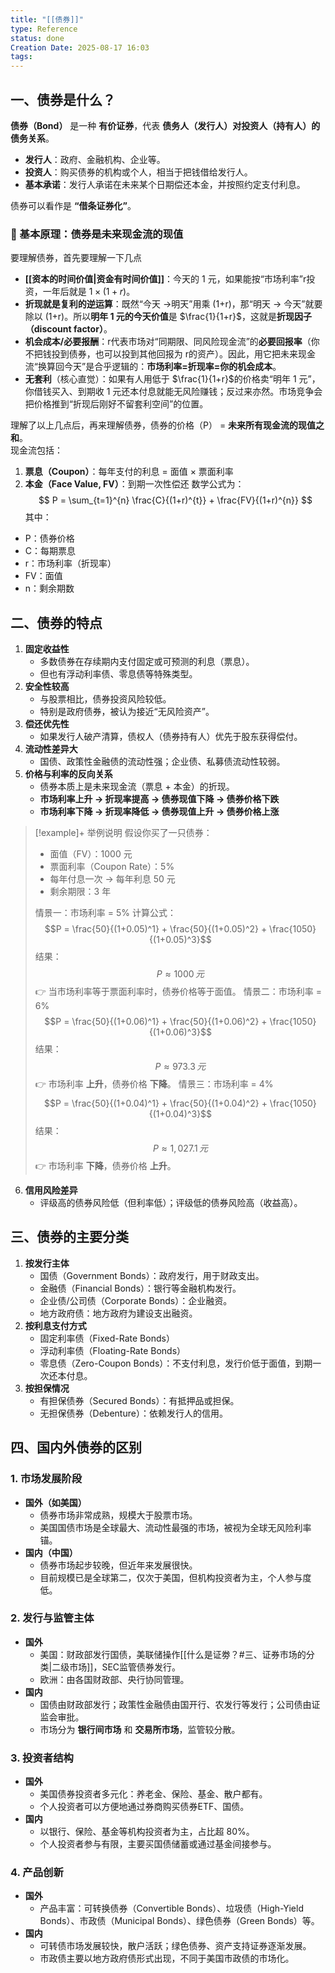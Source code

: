 ```yaml
---
title: "[[债券]]"
type: Reference
status: done
Creation Date: 2025-08-17 16:03
tags: 
---
```

## 一、债券是什么？
**债券（Bond）** 是一种 **有价证券**，代表 **债务人（发行人）对投资人（持有人）的债务关系**。
- **发行人**：政府、金融机构、企业等。
- **投资人**：购买债券的机构或个人，相当于把钱借给发行人。
- **基本承诺**：发行人承诺在未来某个日期偿还本金，并按照约定支付利息。

债券可以看作是 **“借条证券化”**。
### 📌 基本原理：债券是未来现金流的现值
要理解债券，首先要理解一下几点
- **[[资本的时间价值|资金有时间价值]]**：今天的 1 元，如果能按“市场利率”r投资，一年后就是 $1\times(1+r)$。
- **折现就是复利的逆运算**：既然“今天 $\to$明天”用乘 (1+r)，那“明天 $\to$ 今天”就要除以 (1+r)。所以**明年 1 元的今天价值**是 $\frac{1}{1+r}$，这就是**折现因子（discount factor）**。
- **机会成本/必要报酬**：r代表市场对“同期限、同风险现金流”的**必要回报率**（你不把钱投到债券，也可以投到其他回报为 r的资产）。因此，用它把未来现金流“换算回今天”是合乎逻辑的：**市场利率=折现率=你的机会成本**。
- **无套利**（核心直觉）：如果有人用低于 $\frac{1}{1+r}$的价格卖“明年 1 元”，你借钱买入、到期收 1 元还本付息就能无风险赚钱；反过来亦然。市场竞争会把价格推到“折现后刚好不留套利空间”的位置。

理解了以上几点后，再来理解债券，债券的价格（P） = **未来所有现金流的现值之和**。  
现金流包括：
1. **票息（Coupon）**：每年支付的利息 = 面值 × 票面利率
2. **本金（Face Value, FV）**：到期一次性偿还
数学公式为：
$$ P = \sum_{t=1}^{n} \frac{C}{(1+r)^{t}} + \frac{FV}{(1+r)^{n}} $$
其中：
- P：债券价格
- C：每期票息
- r：市场利率（折现率）
- FV：面值
- n：剩余期数
## 二、债券的特点
1. **固定收益性**
    - 多数债券在存续期内支付固定或可预测的利息（票息）。
    - 但也有浮动利率债、零息债等特殊类型。
2. **安全性较高**
    - 与股票相比，债券投资风险较低。
    - 特别是政府债券，被认为接近“无风险资产”。
3. **偿还优先性**
    - 如果发行人破产清算，债权人（债券持有人）优先于股东获得偿付。
4. **流动性差异大**
    - 国债、政策性金融债的流动性强；企业债、私募债流动性较弱。
5. **价格与利率的反向关系**
	- 债券本质上是未来现金流（票息 + 本金）的折现。
	- **市场利率上升 → 折现率提高 → 债券现值下降 → 债券价格下跌**
    - **市场利率下降 → 折现率降低 → 债券现值上升 → 债券价格上涨**
> [!example]+ 举例说明
> 假设你买了一只债券：
>- 面值（FV）：1000 元
>- 票面利率（Coupon Rate）：5%
>- 每年付息一次 → 每年利息 50 元
>- 剩余期限：3 年
>
>情景一：市场利率 = 5%
计算公式：
>$$P = \frac{50}{(1+0.05)^1} + \frac{50}{(1+0.05)^2} + \frac{1050}{(1+0.05)^3}$$
结果：
>$$P ≈ 1000 \, 元$$
👉 当市场利率等于票面利率时，债券价格等于面值。
>情景二：市场利率 = 6%
>$$P = \frac{50}{(1+0.06)^1} + \frac{50}{(1+0.06)^2} + \frac{1050}{(1+0.06)^3}$$
结果：
>$$P ≈ 973.3 \, 元$$
👉 市场利率 **上升**，债券价格 **下降**。
>情景三：市场利率 = 4%
$$P = \frac{50}{(1+0.04)^1} + \frac{50}{(1+0.04)^2} + \frac{1050}{(1+0.04)^3}$$
结果：
>$$P ≈ 1,027.1 \, 元$$
👉 市场利率 **下降**，债券价格 **上升**。
6. **信用风险差异**
    - 评级高的债券风险低（但利率低）；评级低的债券风险高（收益高）。

## 三、债券的主要分类
1. **按发行主体**
    - 国债（Government Bonds）：政府发行，用于财政支出。
    - 金融债（Financial Bonds）：银行等金融机构发行。
    - 企业债/公司债（Corporate Bonds）：企业融资。
    - 地方政府债：地方政府为建设支出融资。
2. **按利息支付方式**
    - 固定利率债（Fixed-Rate Bonds）
    - 浮动利率债（Floating-Rate Bonds）
    - 零息债（Zero-Coupon Bonds）：不支付利息，发行价低于面值，到期一次还本付息。
3. **按担保情况**
    - 有担保债券（Secured Bonds）：有抵押品或担保。
    - 无担保债券（Debenture）：依赖发行人的信用。
## 四、国内外债券的区别
### 1. **市场发展阶段**
- **国外（如美国）**
    - 债券市场非常成熟，规模大于股票市场。
    - 美国国债市场是全球最大、流动性最强的市场，被视为全球无风险利率锚。
- **国内（中国）**
    - 债券市场起步较晚，但近年来发展很快。
    - 目前规模已是全球第二，仅次于美国，但机构投资者为主，个人参与度低。
### 2. **发行与监管主体**
- **国外**
    - 美国：财政部发行国债，美联储操作[[什么是证劵？#三、证券市场的分类|二级市场]]，SEC监管债券发行。
    - 欧洲：由各国财政部、央行协同管理。
- **国内**
    - 国债由财政部发行；政策性金融债由国开行、农发行等发行；公司债由证监会审批。
    - 市场分为 **银行间市场** 和 **交易所市场**，监管较分散。
### 3. **投资者结构**
- **国外**
    - 美国债券投资者多元化：养老金、保险、基金、散户都有。
    - 个人投资者可以方便地通过券商购买债券ETF、国债。
- **国内**
    - 以银行、保险、基金等机构投资者为主，占比超 80%。
    - 个人投资者参与有限，主要买国债储蓄或通过基金间接参与。
### 4. **产品创新**
- **国外**
    - 产品丰富：可转换债券（Convertible Bonds）、垃圾债（High-Yield Bonds）、市政债（Municipal Bonds）、绿色债券（Green Bonds）等。
- **国内**
    - 可转债市场发展较快，散户活跃；绿色债券、资产支持证券逐渐发展。
    - 市政债主要以地方政府债形式出现，不同于美国市政债的市场化。
